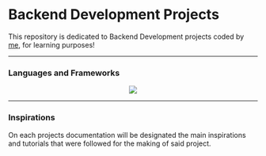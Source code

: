 # Backend Development Projects

This repository is dedicated to Backend Development projects coded by [me](https://github.com/IreneCanelas), for learning purposes!

<hr>

<h3>Languages and Frameworks</h3>
<div align="center">
    <img src="https://skillicons.dev/icons?i=javascript,java,nodejs,maven,vscode" />
</div>

<hr>

<h3>Inspirations</h3>
On each projects documentation will be designated the main inspirations and tutorials that were followed for the making of said project.
